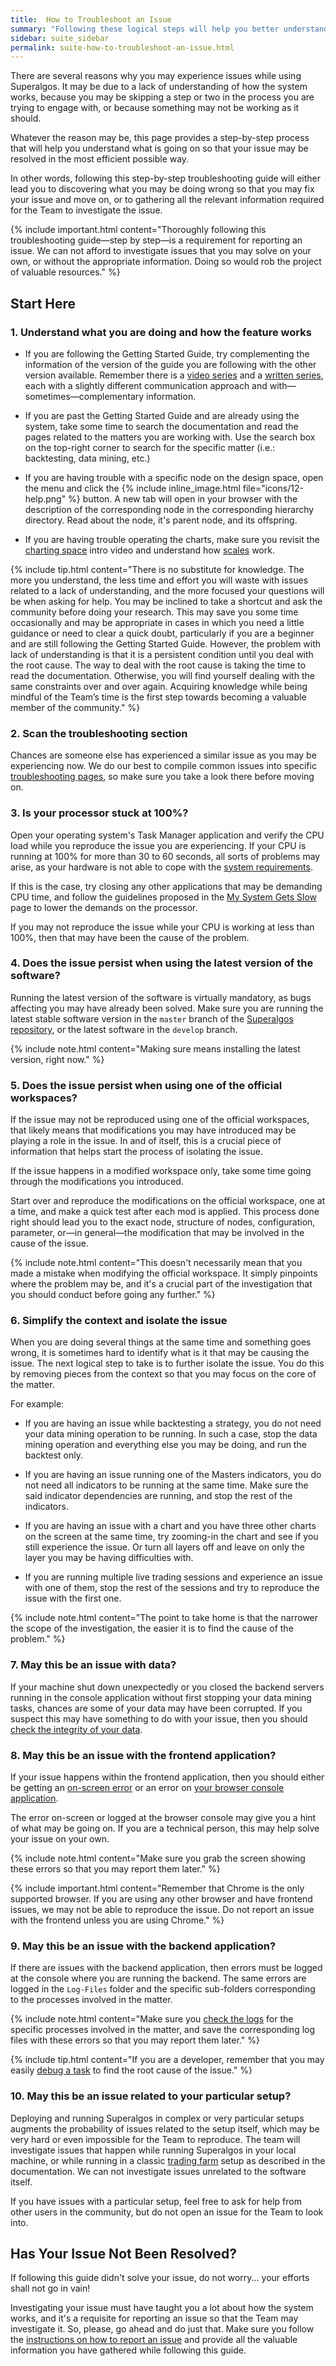 ```yaml
---
title:  How to Troubleshoot an Issue
summary: "Following these logical steps will help you better understand the system and find solutions to most of the issues you may run into."
sidebar: suite_sidebar
permalink: suite-how-to-troubleshoot-an-issue.html
---
```


There are several reasons why you may experience issues while using Superalgos. It may be due to a lack of understanding of how the system works, because you may be skipping a step or two in the process you are trying to engage with, or because something may not be working as it should. 

Whatever the reason may be, this page provides a step-by-step process that will help you understand what is going on so that your issue may be resolved in the most efficient possible way. 

In other words, following this step-by-step troubleshooting guide will either lead you to discovering what you may be doing wrong so that you may fix your issue and move on, or to gathering all the relevant information required for the Team to investigate the issue.

{% include important.html content="Thoroughly following this troubleshooting guide&mdash;step by step&mdash;is a requirement for reporting an issue. We can not afford to investigate issues that you may solve on your own, or without the appropriate information. Doing so would rob the project of valuable resources." %}

## Start Here

### 1. Understand what you are doing and how the feature works

* If you are following the Getting Started Guide, try complementing the information of the version of the guide you are following with the other version available. Remember there is a [video series](suite-step-1-video.html) and a [written series](suite-step-0.html), each with a slightly different communication approach and with&mdash;sometimes&mdash;complementary information.

* If you are past the Getting Started Guide and are already using the system, take some time to search the documentation and read the pages related to the matters you are working with. Use the search box on the top-right corner to search for the specific matter (i.e.: backtesting, data mining, etc.)

* If you are having trouble with a specific node on the design space, open the menu and click the {% include inline_image.html file="icons/12-help.png" %} button. A new tab will open in your browser with the description of the corresponding node in the corresponding hierarchy directory. Read about the node, it's parent node, and its offspring.

* If you are having trouble operating the charts, make sure you revisit the [charting space](suite-step-3-video.html) intro video and understand how [scales](suite-scale-boxes.html) work.

{% include tip.html content="There is no substitute for knowledge. The more you understand, the less time and effort you will waste with issues related to a lack of understanding, and the more focused your questions will be when asking for help. You may be inclined to take a shortcut and ask the community before doing your research. This may save you some time occasionally and may be appropriate in cases in which you need a little guidance or need to clear a quick doubt, particularly if you are a beginner and are still following the Getting Started Guide. However, the problem with lack of understanding is that it is a persistent condition until you deal with the root cause. The way to deal with the root cause is taking the time to read the documentation. Otherwise, you will find yourself dealing with the same constraints over and over again. Acquiring knowledge while being mindful of the Team’s time is the first step towards becoming a valuable member of the community." %}

### 2. Scan the troubleshooting section

Chances are someone else has experienced a similar issue as you may be experiencing now. We do our best to compile common issues into specific [troubleshooting pages](suite-troubleshooting-node-is-not-recognized-as-a-command.html), so make sure you take a look there before moving on.

### 3. Is your processor stuck at 100%?

Open your operating system's Task Manager application and verify the CPU load while you reproduce the issue you are experiencing. If your CPU is running at 100% for more than 30 to 60 seconds, all sorts of problems may arise, as your hardware is not able to cope with the [system requirements](suite-system-requirements.html). 

If this is the case, try closing any other applications that may be demanding CPU time, and follow the guidelines proposed in the [My System Gets Slow](suite-troubleshooting-my-system-gets-slow.html) page to lower the demands on the processor.

If you may not reproduce the issue while your CPU is working at less than 100%, then that may have been the cause of the problem.

### 4. Does the issue persist when using the latest version of the software?

Running the latest version of the software is virtually mandatory, as bugs affecting you may have already been solved. Make sure you are running the latest stable software version in the ```master``` branch of the <a href="https://github.com/Superalgos/Superalgos" rel="nofollow" rel="noopener" target="_blank">Superalgos repository</a>, or the latest software in the ```develop``` branch. 

{% include note.html content="Making sure means installing the latest version, right now." %}

### 5. Does the issue persist when using one of the official workspaces?

If the issue may not be reproduced using one of the official workspaces, that likely means that modifications you may have introduced may be playing a role in the issue. In and of itself, this is a crucial piece of information that helps start the process of isolating the issue. 

If the issue happens in a modified workspace only, take some time going through the modifications you introduced. 

Start over and reproduce the modifications on the official workspace, one at a time, and make a quick test after each mod is applied. This process done right should lead you to the exact node, structure of nodes, configuration, parameter, or&mdash;in general&mdash;the modification that may be involved in the cause of the issue.

{% include note.html content="This doesn't necessarily mean that you made a mistake when modifying the official workspace. It simply pinpoints where the problem may be, and it's a crucial part of the investigation that you should conduct before going any further." %}

### 6. Simplify the context and isolate the issue

When you are doing several things at the same time and something goes wrong, it is sometimes hard to identify what is it that may be causing the issue. The next logical step to take is to further isolate the issue. You do this by removing pieces from the context so that you may focus on the core of the matter.

For example:

* If you are having an issue while backtesting a strategy, you do not need your data mining operation to be running. In such a case, stop the data mining operation and everything else you may be doing, and run the backtest only.

* If you are having an issue running one of the Masters indicators, you do not need all indicators to be running at the same time. Make sure the said indicator dependencies are running, and stop the rest of the indicators.

* If you are having an issue with a chart and you have three other charts on the screen at the same time, try zooming-in the chart and see if you still experience the issue. Or turn all layers off and leave on only the layer you may be having difficulties with.

* If you are running multiple live trading sessions and experience an issue with one of them, stop the rest of the sessions and try to reproduce the issue with the first one.

{% include note.html content="The point to take home is that the narrower the scope of the investigation, the easier it is to find the cause of the problem." %}

### 7. May this be an issue with data?

If your machine shut down unexpectedly or you closed the backend servers running in the console application without first stopping your data mining tasks, chances are some of your data may have been corrupted. If you suspect this may have something to do with your issue, then you should [check the integrity of your data](suite-troubleshooting-check-data-integrity.html).

### 8. May this be an issue with the frontend application?

If your issue happens within the frontend application, then you should either be getting an [on-screen error](suite-troubleshooting-on-screen-errors-and-warnings.html) or an error on [your browser console application](suite-troubleshooting-check-for-errors-at-the-browser.html).

The error on-screen or logged at the browser console may give you a hint of what may be going on. If you are a technical person, this may help solve your issue on your own.

{% include note.html content="Make sure you grab the screen showing these errors so that you may report them later." %}

{% include important.html content="Remember that Chrome is the only supported browser. If you are using any other browser and have frontend issues, we may not be able to reproduce the issue. Do not report an issue with the frontend unless you are using Chrome." %}

### 9. May this be an issue with the backend application?

If there are issues with the backend application, then errors must be logged at the console where you are running the backend. The same errors are logged in the ```Log-Files``` folder and the specific sub-folders corresponding to the processes involved in the matter.

{% include note.html content="Make sure you [check the logs](suite-troubleshooting-consulting-logs.html) for the specific processes involved in the matter, and save the corresponding log files with these errors so that you may report them later." %}

{% include tip.html content="If you are a developer, remember that you may easily [debug a task](suite-developers-debugging-a-task.html) to find the root cause of the issue." %}

### 10. May this be an issue related to your particular setup?

Deploying and running Superalgos in complex or very particular setups augments the probability of issues related to the setup itself, which may be very hard or even impossible for the Team to reproduce. The team will investigate issues that happen while running Superalgos in your local machine, or while running in a classic [trading farm](suite-fundamental-trading-farms-concepts.html) setup as described in the documentation. We can not investigate issues unrelated to the software itself.

If you have issues with a particular setup, feel free to ask for help from other users in the community, but do not open an issue for the Team to look into.

## Has Your Issue Not Been Resolved?

If following this guide didn't solve your issue, do not worry... your efforts shall not go in vain! 

Investigating your issue must have taught you a lot about how the system works, and it's a requisite for reporting an issue so that the Team may investigate it. So, please, go ahead and do just that. Make sure you follow the [instructions on how to report an issue](suite-how-to-report-an-issue.html) and provide all the valuable information you have gathered while following this guide.